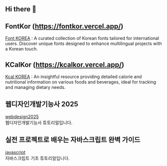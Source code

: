 ## Hi there 👋

## FontKor (https://fontkor.vercel.app/)
[Font KOREA](https://github.com/websseu/fontkor)
: A curated collection of Korean fonts tailored for international users. Discover unique fonts designed to enhance multilingual projects with a Korean touch.

## KCalKor (https://kcalkor.vercel.app/)
[Kcal KOREA](https://github.com/websseu/kaclkor)
: An insightful resource providing detailed calorie and nutritional information on various foods and beverages, ideal for tracking and managing dietary needs.

## 웹디자인개발기능사 2025
[webdesign2025](https://github.com/websseu/webdesign2025)   
웹디자인개발기능사 튜토리얼입니다.

## 실전 프로젝트로 배우는 자바스크립트 완벽 가이드
[javascript](https://github.com/websseu/javascript)   
자바스크립트 기초 튜토리얼입니다.
